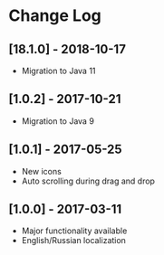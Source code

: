 # Change Log

## [18.1.0] - 2018-10-17

* Migration to Java 11

## [1.0.2] - 2017-10-21

* Migration to Java 9

## [1.0.1] - 2017-05-25

* New icons
* Auto scrolling during drag and drop

## [1.0.0] - 2017-03-11

* Major functionality available
* English/Russian localization
